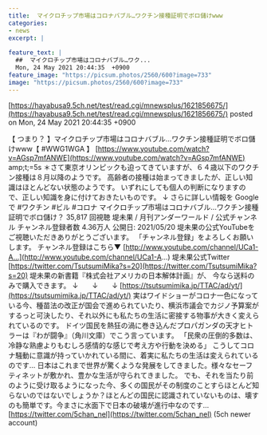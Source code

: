 ```yaml
---
title:  マイクロチップ市場はコロナバブル…ワクチン接種証明でボロ儲けwww  
categories:
- news
excerpt: |
  
feature_text: |
  ##  マイクロチップ市場はコロナバブル…ワク...
  Mon, 24 May 2021 20:44:35  +0900
feature_image: "https://picsum.photos/2560/600?image=733"
image: "https://picsum.photos/2560/600?image=733"
---
```


[https://hayabusa9.5ch.net/test/read.cgi/mnewsplus/1621856675/](https://hayabusa9.5ch.net/test/read.cgi/mnewsplus/1621856675/)
posted on Mon, 24 May 2021 20:44:35  +0900

<!--more-->

【 つまり？ 】マイクロチップ市場はコロナバブル…ワクチン接種証明でボロ儲けwww【 #WWG1WGA 】 [https://www.youtube.com/watch?v=AGsp7mfANWE](https://www.youtube.com/watch?v=AGsp7mfANWE) amp;t;=5s ＊さて東京オリンピックも迫ってきていますが、６４歳以下のワクチン接種は８月以降のようです。 高齢者の接種は始まってきましたが、正しい知識はほとんどない状態のようです。 いずれにしても個人の判断になりますので、正しい知識を身に付けておきたいものです。 ↓ さらに詳しい情報を Google で #ワクチン #ビル #コロナ マイクロチップ市場はコロナバブル…ワクチン接種証明でボロ儲け？ 35,817 回視聴 堤未果 / 月刊アンダーワールド / 公式チャンネル チャンネル登録者数 4.36万人 公開日: 2021/05/20 堤未果の公式YouTubeをご視聴いただきありがとうございます。 「チャンネル登録」をよろしくお願いします。 チャンネル登録はこちら▼ [http://www.youtube.com/channel/UCa1-A...](http://www.youtube.com/channel/UCa1-A...) 堤未果公式Twitter [https://twitter.com/TsutsumiMika?s=20](https://twitter.com/TsutsumiMika?s=20) 堤未果の新書籍『株式会社アメリカの日本解体計画』が、 今なら送料のみで購入できます。 ↓　　↓　　↓ [https://tsutsumimika.jp/TTAC/ad/yt/](https://tsutsumimika.jp/TTAC/ad/yt/) 実はワイドショーがコロナ一色になっている今、種苗法の改正が国会で進められていたり、横浜市議会でカジノ予算案がするっと可決したり、それ以外にも私たちの生活に密接する物事が大きく変えられているのです。 ドイツ国民を熱狂の渦に巻き込んだプロパガンダの天才ヒトラーは『わが闘争』（角川文庫）でこう言っています。 「民衆の圧倒的多数は、冷静な熟慮よりもむしろ感情的な感じで考え方や行動を決める」 こうしてコロナ騒動に意識が持っていかれている間に、着実に私たちの生活は変えられているのです… 日本はこれまで世界が驚くような発展をしてきました。様々なセーフティネットが敷かれ、豊かな生活が守られてきました。 でも、それを当たり前のように受け取るようになった今、多くの国民がその制度のことすらほとんど知らないのではないでしょうか？ほとんどの国民に認識されていないものは、壊すのも簡単です。今まさに水面下で日本の破壊が進行中なのです… [https://twitter.com/5chan_nel](https://twitter.com/5chan_nel) (5ch newer account)
